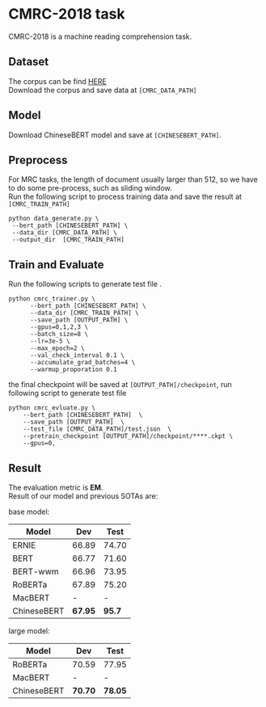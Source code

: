 # CMRC-2018 task
CMRC-2018 is a machine reading comprehension task. 

## Dataset
The corpus can be find [HERE](https://storage.googleapis.com/cluebenchmark/tasks/cmrc2018_public.zip)  
Download the corpus and save data at `[CMRC_DATA_PATH]`

## Model
Download ChineseBERT model and save at `[CHINESEBERT_PATH]`.  

## Preprocess
For MRC tasks, the length of document usually larger than 512, 
so we have to do some pre-process, such as sliding window.   
Run the following script to process training data and save the result at `[CMRC_TRAIN_PATH]`  
```
python data_generate.py \
 --bert_path [CHINESEBERT_PATH] \
 --data_dir [CMRC_DATA_PATH] \
 --output_dir  [CMRC_TRAIN_PATH]
```

## Train and Evaluate
Run the following scripts to generate test file . 
```
python cmrc_trainer.py \
      --bert_path [CHINESEBERT_PATH] \
      --data_dir [CMRC_TRAIN_PATH] \
      --save_path [OUTPUT_PATH] \
      --gpus=0,1,2,3 \
      --batch_size=8 \
      --lr=3e-5 \
      --max_epoch=2 \
      --val_check_interval 0.1 \
      --accumulate_grad_batches=4 \
      --warmup_proporation 0.1
```
the final checkpoint will be saved at `[OUTPUT_PATH]/checkpoint`, 
run following script to generate test file  
```
python cmrc_evluate.py \
    --bert_path [CHINESEBERT_PATH]  \
    --save_path [OUTPUT_PATH]  \
    --test_file [CMRC_DATA_PATH]/test.json  \
    --pretrain_checkpoint [OUTPUT_PATH]/checkpoint/****.ckpt \
    --gpus=0,
```


## Result
The evaluation metric is **EM**.  
Result of our model and previous SOTAs are:

base model: 

| Model  | Dev | Test |  
|  ----  | ----  | ----  |
| ERNIE |  66.89 |   74.70  |
| BERT | 66.77 |  71.60 |  
| BERT-wwm | 66.96 | 73.95 |  
| RoBERTa |  67.89 |  75.20 |  
| MacBERT | - |   - |  
| ChineseBERT | **67.95** | **95.7** |  

large model:

| Model  | Dev | Test |  
|  ----  | ----  | ----  |  
| RoBERTa | 70.59 | 77.95 |  
| MacBERT |  - |  - |  
| ChineseBERT | **70.70** |  **78.05** |  